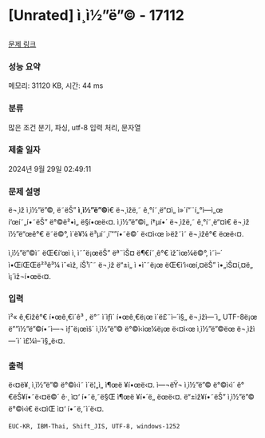 # [Unrated] ì¸ì½”ë”© - 17112 

[문제 링크](https://www.acmicpc.net/problem/17112) 

### 성능 요약

메모리: 31120 KB, 시간: 44 ms

### 분류

많은 조건 분기, 파싱, utf-8 입력 처리, 문자열

### 제출 일자

2024년 9월 29일 02:49:11

### 문제 설명

<p>ë¬¸ìž ì¸ì½”ë”©, ë˜ëŠ” <strong>ì¸ì½”ë”©</strong>ì€ ë¬¸ìžë‚˜ ê¸°í˜¸ë“¤ì„ ì»´í“¨í„°ì—ì„œ í‘œí˜„í•˜ëŠ” ë°©ë²•ì„ ë§í•œë‹¤. ì¸ì½”ë”©ì„ í†µí•´ ë¬¸ìžë‚˜ ê¸°í˜¸ë“¤ì€ ë¬¸ìž ì½”ë“œê°€ ë˜ë©°, ì´ë¥¼ ë³µí˜¸í™”í•˜ë©´ ë‹¤ì‹œ ì›ëž˜ì˜ ë¬¸ìžê°€ ëœë‹¤.</p>

<p>ì¸ì½”ë”©ì˜ ëŒ€í‘œì ì¸ ì˜ˆë¡œëŠ” ëª¨ìŠ¤ ë¶€í˜¸ê°€ ìžˆìœ¼ë©°, ì˜ì–´ ì•ŒíŒŒë²³ê³¼ ìˆ«ìž, íŠ¹ìˆ˜ ë¬¸ìž ë“±ì„ ì •ìˆ˜ë¡œ ëŒ€ì‘ì‹œí‚¤ëŠ” ì•„ìŠ¤í‚¤ë„ ì¡´ìž¬í•œë‹¤.<br>
 </p>

### 입력 

 <p>ì²« ê¸€ìžê°€ í•œê¸€ì´ê³ , ë°˜ ì´ìƒì´ í•œê¸€ë¡œ ì´ë£¨ì–´ì§„ ë¬¸ìžì—´ì„ UTF-8ë¡œ ë””ì½”ë”©í•˜ì—¬ ìƒˆë¡œìš´ ì¸ì½”ë”© ë°©ì‹ìœ¼ë¡œ ë‹¤ì‹œ ì¸ì½”ë”©ëœ ë¬¸ìžì—´ì´ ì£¼ì–´ì§„ë‹¤.</p>

### 출력 

 <p>ë‹¤ë¥¸ ì¸ì½”ë”© ë°©ì‹ì˜ ì´ë¦„ì„ ì¶œë ¥í•œë‹¤. ì—¬ëŸ¬ ì¸ì½”ë”© ë°©ì‹ì´ ê°€ëŠ¥í•˜ë‹¤ë©´ ê·¸ ì¤‘ í•˜ë‚˜ë§Œ ì¶œë ¥í•´ë„ ëœë‹¤. ë“±ìž¥í•˜ëŠ” ì¸ì½”ë”© ë°©ì‹ì€ ë‹¤ìŒ ì¤‘ í•˜ë‚˜ì´ë‹¤.</p>

<p><code>EUC-KR, IBM-Thai, Shift_JIS, UTF-8, windows-1252</code></p>

